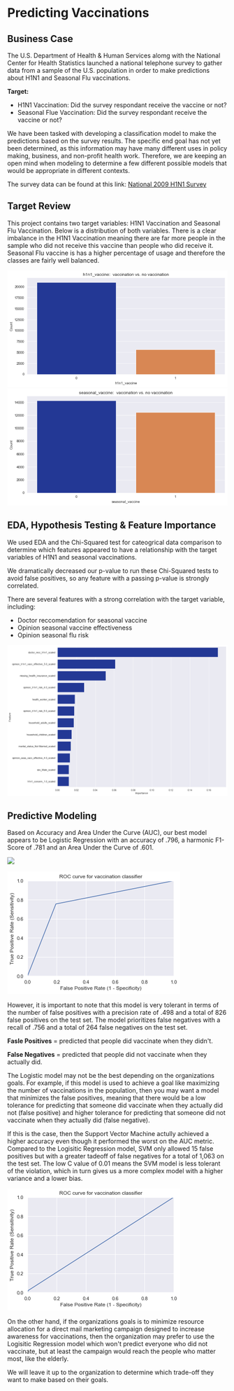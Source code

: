 # Predicting Vaccinations

## Business Case

The U.S. Department of Health & Human Services alomg with the National Center for Health Statistics launched a national telephone survey to gather data from a sample of the U.S. population in order to make predictions about H1N1 and Seasonal Flu vaccinations.

**Target:**
  * H1N1 Vaccination: Did the survey respondant receive the vaccine or not?
  * Seasonal Flue Vaccination: Did the survey respondant receive the vaccine or not?

We have been tasked with developing a classification model to make the predictions based on the survey results.  The specific end goal has not yet been determined, as this information may have many different uses in policy making, business, and non-profit health work.  Therefore, we are keeping an open mind when modeling to determine a few different possible models that would be appropriate in different contexts.

The survey data can be found at this link: [National 2009 H1N1 Survey](https://www.drivendata.org/competitions/66/flu-shot-learning/page/210/)


## Target Review

This project contains two target variables: H1N1 Vaccination and Seasonal Flu Vaccination.  Below is a distribution of both variables.  There is a clear imbalance in the H1N1 Vaccination meaning there are far more people in the sample who did not receive this vaccine than people who did receive it.  Seasonal Flu vaccine is has a higher percentage of usage and therefore the classes are fairly well balanced.

![](img/h1n1_imbalance_check.png) ![](img/seas_imbalance_check.png)

## EDA, Hypothesis Testing & Feature Importance

We used EDA and the Chi-Squared test for cateogrical data comparison to determine which features appeared to have a relationship with the target variables of H1N1 and seasonal vaccinations.

We dramatically decreased our p-value to run these Chi-Squared tests to avoid false positives, so any feature with a passing p-value is strongly correlated.

There are several features with a strong correlation with the target variable, including:
  * Doctor reccomendation for seasonal vaccine
  * Opinion seasonal vaccine effectiveness
  * Opinion seasonal flu risk
  
![](img/h1n1_feature_importance.png)
  
## Predictive Modeling

Based on Accuracy and Area Under the Curve (AUC), our best model appears to be Logistic Regression with an accuracy of .796, a harmonic F1-Score of .781 and an Area Under the Curve of .601.

![](img/)

![](img/logreg_roc.png)

However, it is important to note that this model is very tolerant in terms of the number of false positives with a precision rate of .498 and a total of 826 false positives on the test set.  The model prioritizes false negatives with a recall of .756 and a total of 264 false negatives on the test set.

**Fasle Positives** = predicted that people did vaccinate when they didn't.

**False Negatives** = predicted that people did not vaccinate when they actually did.

The Logistic model may not be the best depending on the organizations goals.  For example, if this model is used to achieve a goal like maximizing the number of vaccinations in the population, then you may want a model that minimizes the false positives, meaning that there would be a low tolerance for predicting that someone did vaccinate when they actually did not (false positive) and higher tolerance for predicting that someone did not vaccinate when they actually did (false negative).

If this is the case, then the Support Vector Machine actully achieved a higher accuracy even though it performed the worst on the AUC metric.  Compared to the Logisitic Regression model, SVM only allowed 15 false positives but with a greater tadeoff of false negatives for a total of 1,063 on the test set.  The low C value of 0.01 means the SVM model is less tolerant of the violation, which in turn gives us a more complex model with a higher variance and a lower bias.

![](img/svm_roc.png)

On the other hand, if the organizations goals is to minimize resource allocation for a direct mail marketing campaign designed to increase awareness for vaccinations, then the organization may prefer to use the Logisitic Regression model which won't predict everyone who did not vaccinate, but at least the campaign would reach the people who matter most, like the elderly.

We will leave it up to the organization to determine which trade-off they want to make based on their goals.

